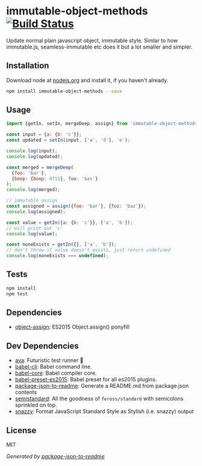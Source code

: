 # immutable-object-methods [![Build Status](https://travis-ci.org/micnews/immutable-object-methods.png?branch=master)](https://travis-ci.org/micnews/immutable-object-methods)

Update normal plain javascript object, immutable style. Simlar to how immutable.js, seamless-immutable etc does it but a lot smaller and simpler.

## Installation

Download node at [nodejs.org](http://nodejs.org) and install it, if you haven't already.

```sh
npm install immutable-object-methods --save
```

## Usage

```js
import {getIn, setIn, mergeDeep, assign} from 'immutable-object-methods';

const input = {a: {b: 'c'}};
const updated = setIn(input, ['a', 'd'], 'e');

console.log(input);
console.log(updated);

const merged = mergeDeep(
  {foo: 'bar'},
  {beep: {boop: 4711}, foo: 'bas'}
);
console.log(merged);

// immutable assign
const assigned = assign({foo: 'bar'}, {foz: 'baz'});
console.log(assigned);

const value = getIn({a: {b: 'c'}}, ['a', 'b']);
// will print out 'c'
console.log(value);

const noneExists = getIn({}, ['a', 'b']);
// don't throw if value doesn't exists, just return undefined
console.log(noneExists === undefined);

```

## Tests

```sh
npm install
npm test
```

## Dependencies

- [object-assign](https://github.com/sindresorhus/object-assign): ES2015 Object.assign() ponyfill

## Dev Dependencies

- [ava](https://github.com/sindresorhus/ava): Futuristic test runner 🚀
- [babel-cli](https://github.com/babel/babel/tree/master/packages): Babel command line.
- [babel-core](https://github.com/babel/babel/tree/master/packages): Babel compiler core.
- [babel-preset-es2015](https://github.com/babel/babel/tree/master/packages): Babel preset for all es2015 plugins.
- [package-json-to-readme](https://github.com/zeke/package-json-to-readme): Generate a README.md from package.json contents
- [semistandard](https://github.com/Flet/semistandard): All the goodness of `feross/standard` with semicolons sprinkled on top.
- [snazzy](https://github.com/feross/snazzy): Format JavaScript Standard Style as Stylish (i.e. snazzy) output


## License

MIT

_Generated by [package-json-to-readme](https://github.com/zeke/package-json-to-readme)_
